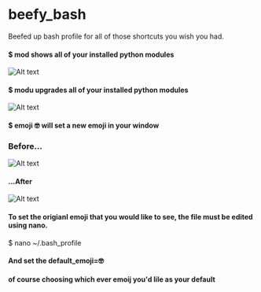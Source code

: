 # beefy_bash
Beefed up bash profile for all of those shortcuts you wish you had. 

#### $ mod  shows all of your installed python modules 
![Alt text](/../screenshots/mod_command.png?raw=true "mod")

#### $ modu  upgrades all of your installed python modules
![Alt text](/../screenshots/modu_command.png?raw=true "modu")

#### $ emoji 🤓 will set a new emoji in your window
### Before...
![Alt text](/../screenshots/Terminal_Before.png?raw=true "emojiB4")
#### ...After
![Alt text](/../screenshots/Terminal_After.png?raw=true "emojif")

#### To set the origianl emoji that you would like to see, the file must be edited using nano. 
$ nano ~/.bash_profile

#### And set the default_emoji=🤓
#### of course choosing which ever emoij you'd lile as your default
